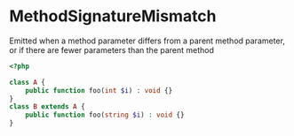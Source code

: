 # MethodSignatureMismatch

Emitted when a method parameter differs from a parent method parameter, or if there are fewer parameters than the parent method

```php
<?php

class A {
    public function foo(int $i) : void {}
}
class B extends A {
    public function foo(string $i) : void {}
}
```

